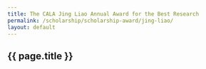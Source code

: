 ```yaml
---
title: The CALA Jing Liao Annual Award for the Best Research
permalink: /scholarship/scholarship-award/jing-liao/
layout: default
---
```


## {{ page.title }}